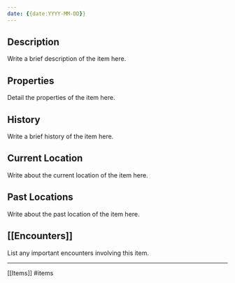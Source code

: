```yaml
---
date: {{date:YYYY-MM-DD}}
---
```

## Description
Write a brief description of the item here.

## Properties
Detail the properties of the item here.

## History
Write a brief history of the item here.

## Current Location
Write about the current location of the item here.

## Past Locations
Write about the past location of the item here.

## [[Encounters]]
List any important encounters involving this item.

---

[[Items]] #items
